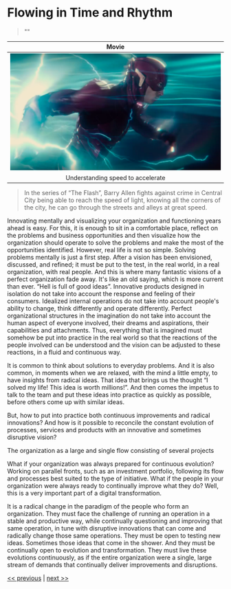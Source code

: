 # Flowing in Time and Rhythm

>""

| Movie |
| :---: |
|![](../../images/flowing_in_time_and_rhythm.png)|
|Understanding speed to accelerate|

>In the series of “The Flash”, Barry Allen fights against crime in Central City being able to reach the speed of light, knowing all the corners of the city, he can go through the streets and alleys at great speed.

Innovating mentally and visualizing your organization and functioning years ahead is easy. For this, it is enough to sit in a comfortable place, reflect on the problems and business opportunities and then visualize how the organization should operate to solve the problems and make the most of the opportunities identified. However, real life is not so simple. Solving problems mentally is just a first step. After a vision has been envisioned, discussed, and refined; it must be put to the test, in the real world, in a real organization, with real people. And this is where many fantastic visions of a perfect organization fade away. It's like an old saying, which is more current than ever. “Hell is full of good ideas”. Innovative products designed in isolation do not take into account the response and feeling of their consumers. Idealized internal operations do not take into account people's ability to change, think differently and operate differently. Perfect organizational structures in the imagination do not take into account the human aspect of everyone involved, their dreams and aspirations, their capabilities and attachments. Thus, everything that is imagined must somehow be put into practice in the real world so that the reactions of the people involved can be understood and the vision can be adjusted to these reactions, in a fluid and continuous way.

It is common to think about solutions to everyday problems. And it is also common, in moments when we are relaxed, with the mind a little empty, to have insights from radical ideas. That idea that brings us the thought “I solved my life! This idea is worth millions!”. And then comes the impetus to talk to the team and put these ideas into practice as quickly as possible, before others come up with similar ideas.

But, how to put into practice both continuous improvements and radical innovations? And how is it possible to reconcile the constant evolution of processes, services and products with an innovative and sometimes disruptive vision?

The organization as a large and single flow consisting of several projects

What if your organization was always prepared for continuous evolution? Working on parallel fronts, such as an investment portfolio, following its flow and processes best suited to the type of initiative. What if the people in your organization were always ready to continually improve what they do? Well, this is a very important part of a digital transformation.

It is a radical change in the paradigm of the people who form an organization. They must face the challenge of running an operation in a stable and productive way, while continually questioning and improving that same operation, in tune with disruptive innovations that can come and radically change those same operations. They must be open to testing new ideas. Sometimes those ideas that come in the shower. And they must be continually open to evolution and transformation. They must live these evolutions continuously, as if the entire organization were a single, large stream of demands that continually deliver improvements and disruptions.

[<< previous](7-creating_historical_journeys) | [next >>](../../0-glassbox_organizations.md)
